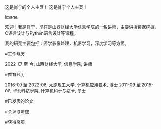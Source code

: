 这是肖宁的个人主页！
这是肖宁个人主页！

[image](https://github.com/XmaNm/XmaN/blob/main/photo.jpg)

欢迎！我是肖宁，现在是山西财经大学信息学院的一名讲师，主要讲授数据挖掘，C语言设计与Python语言设计等课程。

我的研究主要包括：医学影像处理，机器学习，深度学习等方面。

#工作经历

2022-07 至 今, 山西财经大学, 信息学院, 讲师

#教育经历

2016-09 至 2022-06, 太原理工大学, 计算机应用技术, 博士
2011-09 至 2015-06, 华北科技学院, 计算机科学与技术, 学士

#已发表的论文

#会议与讲座

#获得奖项
